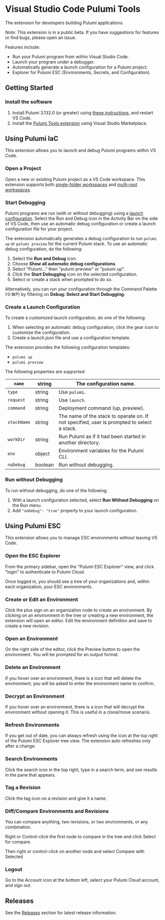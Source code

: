 # Visual Studio Code Pulumi Tools

The extension for developers building Pulumi applications.

_Note_: This extension is in a public beta. If you have suggestions for features or find bugs, please open an issue.

Features include:
- Run your Pulumi program from within Visual Studio Code.
- Launch your program under a debugger.
- Automatically generate a launch configuration for a Pulumi project.
- Explorer for Pulumi ESC (Environments, Secrets, and Configuration).

## Getting Started

### Install the software

1. Install Pulumi 3.132.0 (or greater) using [these instructions](https://www.pulumi.com/docs/install/), and restart VS Code.
2. Install the [Pulumi Tools extension](https://marketplace.visualstudio.com/items?itemName=pulumi.pulumi-vscode-tools) using Visual Studio Marketplace.

## Using Pulumi IaC

This extension allows you to launch and debug Pulumi programs within VS Code.

### Open a Project

Open a new or existing Pulumi project as a VS Code workspace. This extension supports both [single-folder workspaces](https://code.visualstudio.com/docs/editor/workspaces#_singlefolder-workspaces)
and [multi-root workspaces](https://code.visualstudio.com/docs/editor/workspaces#_multiroot-workspaces).

### Start Debugging

Pulumi programs are run (with or without debugging) using a [launch configuration](https://code.visualstudio.com/docs/editor/debugging#_launch-configurations). Select the Run and Debug icon in the Activity Bar on the side of VS Code, 
then use an automatic debug configuration or create a launch configuration file for your project.

The extension automatically generates a debug configuration to run `pulumi up` or `pulumi preview`
for the current Pulumi stack. To use an automatic debug configuration, do the following:

1. Select the __Run and Debug__ icon.
2. Choose __Show all automatic debug configurations__.
3. Select "Pulumi..." then "pulumi preview" or "pulumi up".
4. Click the __Start Debugging__ icon on the selected configuration.
5. Select or create a stack when prompted to do so.

Alternatively, you can run your configuration through the Command Palette (⇧⌘P) by filtering on __Debug: Select and Start Debugging__.

### Create a Launch Configuration

To create a customized launch configuration, do one of the following:

1. When selecting an automatic debug configuration, click the gear icon to customize the configuration.
2. Create a launch.json file and use a configuration template.

The extension provides the following configuration templates:
- `pulumi up`
- `pulumi preview`

The following properties are supported:

| `name` | string | The configuration name. |  |
|---|---|---|---|
| `type` | string | Use `pulumi`. |  |
| `request` | string | Use `launch`. |  |
| `command` | string | Deployment command (up, preview). |  |
| `stackName` | string | The name of the stack to operate on. If not specified, user is prompted to select a stack. |  |
| `workDir` | string | Run Pulumi as if it had been started in another directory. |  |
| `env` | object | Environment variables for the Pulumi CLI. |  |
| `noDebug` | boolean | Run without debugging. |  |

### Run without Debugging
To run without debugging, do one of the following:

1. With a launch configuration selected, select __Run Without Debugging__ on the Run menu.
2. Add `"noDebug": "true"` property to your launch configuration.

## Using Pulumi ESC

This extension allows you to manage ESC environments without leaving VS Code.

### Open the ESC Explorer

From the primary sidebar, open the "Pulumi ESC Explorer" view, and click "login" to authenticate to Pulumi Cloud.

Once logged in, you should see a tree of your organizations and, within each organization, your ESC environments.

### Create or Edit an Environment

Click the plus sign on an organization node to create an environment.
By clicking on an environment in the tree or creating a new environment, the extension will open an editor.
Edit the environment definition and save to create a new revision.

### Open an Environment

On the right side of the editor, click the Preview button to open the environment. You will be prompted for an output format.

### Delete an Environment

If you hover over an environment, there is a icon that will delete the environment; you will be asked to enter the environment name to confirm.

### Decrypt an Environment

If you hover over an environment, there is a icon that will decrypt the environment without opening it. This is useful in a clone/move scenario.

### Refresh Environments

If you get out of date, you can always refresh using the icon at the top right of the Pulumi ESC Explorer tree view. 
The extension auto refreshes only after a change.

### Search Environments

Click the search icon in the top right, type in a search term, and see results in the pane that appears.

### Tag a Revision

Click the tag icon on a revision and give it a name.

### Diff/Compare Environments and Revisions

You can compare anything, two revisions, or two environments, or any combination.

Right or Control-click the first node to compare in the tree and click Select for compare.

Then right or control-click on another node and select Compare with Selected

### Logout

Go to the Account icon at the bottom left, select your Pulumi Cloud account, and sign out.

## Releases

See the [Releases](https://github.com/pulumi/pulumi-vscode-tools/releases) section for latest release information.
